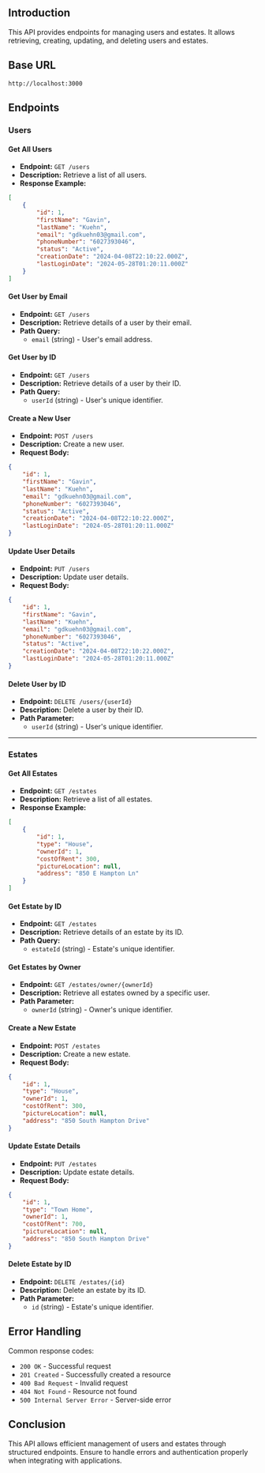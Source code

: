## Introduction

This API provides endpoints for managing users and estates. It allows retrieving, creating, updating, and deleting users and estates.
## Base URL

```
http://localhost:3000
```

## Endpoints

### Users

#### Get All Users

- **Endpoint:** `GET /users`
- **Description:** Retrieve a list of all users.
- **Response Example:**

``` json
[
    {
        "id": 1,
        "firstName": "Gavin",
        "lastName": "Kuehn",
        "email": "gdkuehn03@gmail.com",
        "phoneNumber": "6027393046",
        "status": "Active",
        "creationDate": "2024-04-08T22:10:22.000Z",
        "lastLoginDate": "2024-05-28T01:20:11.000Z"
    }
]
 ```

#### Get User by Email

- **Endpoint:** `GET /users`
- **Description:** Retrieve details of a user by their email.
- **Path Query:**
    - `email` (string) - User's email address.
#### Get User by ID

- **Endpoint:** `GET /users`
- **Description:** Retrieve details of a user by their ID.
- **Path Query:**
    - `userId` (string) - User's unique identifier.
#### Create a New User

- **Endpoint:** `POST /users`
- **Description:** Create a new user.
- **Request Body:**

``` json
{
    "id": 1,
    "firstName": "Gavin",
    "lastName": "Kuehn",
    "email": "gdkuehn03@gmail.com",
    "phoneNumber": "6027393046",
    "status": "Active",
    "creationDate": "2024-04-08T22:10:22.000Z",
    "lastLoginDate": "2024-05-28T01:20:11.000Z"
}
 ```

#### Update User Details

- **Endpoint:** `PUT /users`
- **Description:** Update user details.
- **Request Body:**

``` json
{
    "id": 1,
    "firstName": "Gavin",
    "lastName": "Kuehn",
    "email": "gdkuehn03@gmail.com",
    "phoneNumber": "6027393046",
    "status": "Active",
    "creationDate": "2024-04-08T22:10:22.000Z",
    "lastLoginDate": "2024-05-28T01:20:11.000Z"
}
 ```

#### Delete User by ID

- **Endpoint:** `DELETE /users/{userId}`
- **Description:** Delete a user by their ID.
- **Path Parameter:**
    - `userId` (string) - User's unique identifier.

---
### Estates

#### Get All Estates

- **Endpoint:** `GET /estates`
- **Description:** Retrieve a list of all estates.
- **Response Example:**

``` json
[
    {
        "id": 1,
        "type": "House",
        "ownerId": 1,
        "costOfRent": 300,
        "pictureLocation": null,
        "address": "850 E Hampton Ln"
    }
]
```

#### Get Estate by ID

- **Endpoint:** `GET /estates`
- **Description:** Retrieve details of an estate by its ID.
- **Path Query:**
    - `estateId` (string) - Estate's unique identifier.
#### Get Estates by Owner

- **Endpoint:** `GET /estates/owner/{ownerId}`
- **Description:** Retrieve all estates owned by a specific user.
- **Path Parameter:**
    - `ownerId` (string) - Owner's unique identifier.
#### Create a New Estate

- **Endpoint:** `POST /estates`
- **Description:** Create a new estate.
- **Request Body:**

``` json
{
    "id": 1,
    "type": "House",
    "ownerId": 1,
    "costOfRent": 300,
    "pictureLocation": null,
    "address": "850 South Hampton Drive"
}
 ```

#### Update Estate Details

- **Endpoint:** `PUT /estates`
- **Description:** Update estate details.
- **Request Body:**

``` json
{
    "id": 1,
    "type": "Town Home",
    "ownerId": 1,
    "costOfRent": 700,
    "pictureLocation": null,
    "address": "850 South Hampton Drive"
}
 ```

#### Delete Estate by ID

- **Endpoint:** `DELETE /estates/{id}`
- **Description:** Delete an estate by its ID.
- **Path Parameter:**
    - `id` (string) - Estate's unique identifier.
## Error Handling

Common response codes:
- `200 OK` - Successful request
- `201 Created` - Successfully created a resource
- `400 Bad Request` - Invalid request
- `404 Not Found` - Resource not found
- `500 Internal Server Error` - Server-side error

## Conclusion

This API allows efficient management of users and estates through structured endpoints. Ensure to handle errors and authentication properly when integrating with applications.
